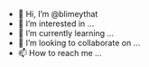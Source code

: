 - 👋 Hi, I’m @blimeythat
- 👀 I’m interested in ...
- 🌱 I’m currently learning ...
- 💞️ I’m looking to collaborate on ...
- 📫 How to reach me ...

<!---
blimeythat/blimeythat is a ✨ special ✨ repository because its `README.md` (this file) appears on your GitHub profile.
You can click the Preview link to take a look at your changes.
--->
